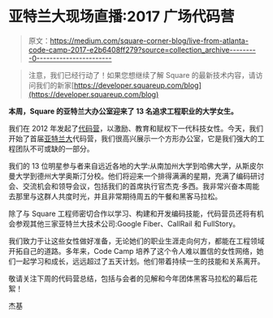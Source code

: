 # 亚特兰大现场直播:2017 广场代码营

> 原文：<https://medium.com/square-corner-blog/live-from-atlanta-code-camp-2017-e2b6408ff279?source=collection_archive---------0----------------------->

> 注意，我们已经行动了！如果您想继续了解 Square 的最新技术内容，请访问我们的新家[https://developer.squareup.com/blog](https://developer.squareup.com/blog)

**本周，Square 的亚特兰大办公室迎来了 13 名追求工程职业的大学女生。**

我们在 2012 年发起了[代码营](https://squareup.com/code-camp)，以激励、教育和赋权下一代科技女性。今天，我们开始了首届[亚特兰大](/square-corner-blog/code-camp-takes-atlanta-31f5497c75c5)代码营，我们很高兴展示一个方形办公室，它是我们强大的工程团队不可或缺的一部分。

我们的 13 位明星参与者来自远近各地的大学:从南加州大学到哈佛大学，从斯皮尔曼大学到德州大学奥斯汀分校。他们将迎来一个排得满满的星期，充满了编码研讨会、交流机会和领导会议，包括我们的首席执行官杰克·多西。我非常兴奋本周能去那里与这群人共度时光，并且非常期待周五的午餐和黑客马拉松。

除了与 Square 工程师密切合作以学习、构建和开发编码技能，代码营员还将有机会参观其他三家亚特兰大技术公司:Google Fiber、CallRail 和 FullStory。

我们致力于让这些女性做好准备，无论她们的职业生涯走向何方，都能在工程领域开拓自己的道路。多年来，Code Camp 培养了这个令人难以置信的女性网络，她们一起学习和成长，远远超过了五天计划。他们带着持续一生的技能和关系离开。

敬请关注下周的代码营总结，包括与会者的见解和今年团体黑客马拉松的幕后花絮！

杰基